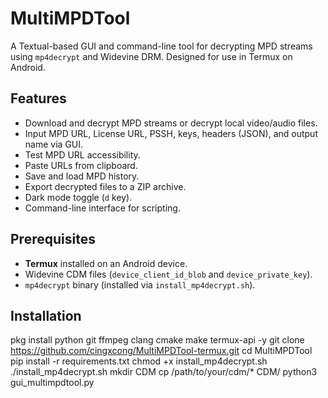 # MultiMPDTool

A Textual-based GUI and command-line tool for decrypting MPD streams using `mp4decrypt` and Widevine DRM. Designed for use in Termux on Android.

## Features
- Download and decrypt MPD streams or decrypt local video/audio files.
- Input MPD URL, License URL, PSSH, keys, headers (JSON), and output name via GUI.
- Test MPD URL accessibility.
- Paste URLs from clipboard.
- Save and load MPD history.
- Export decrypted files to a ZIP archive.
- Dark mode toggle (`d` key).
- Command-line interface for scripting.

## Prerequisites
- **Termux** installed on an Android device.
- Widevine CDM files (`device_client_id_blob` and `device_private_key`).
- `mp4decrypt` binary (installed via `install_mp4decrypt.sh`).

## Installation

pkg install python git ffmpeg clang cmake make termux-api -y
git clone https://github.com/cingxcong/MultiMPDTool-termux.git
cd MultiMPDTool
pip install -r requirements.txt
chmod +x install_mp4decrypt.sh
./install_mp4decrypt.sh
mkdir CDM
cp /path/to/your/cdm/* CDM/
python3 gui_multimpdtool.py
   
